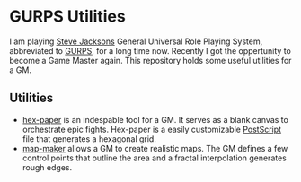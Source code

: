 GURPS Utilities
===============

I am playing [Steve Jacksons][1] General Universal Role Playing
System, abbreviated to [GURPS][2], for a long time now. Recently I got
the oppertunity to become a Game Master again. This repository holds
some useful utilities for a GM.

Utilities
---------

* [hex-paper][3] is an indespable tool for a GM. It serves as a blank
  canvas to orchestrate epic fights. Hex-paper is a easily
  customizable [PostScript][4] file that generates a hexagonal grid.
* [map-maker][5] allows a GM to create realistic maps. The GM defines
  a few control points that outline the area and a fractal
  interpolation generates rough edges.

[1]: http://en.wikipedia.org/wiki/Steve_Jackson_%28USA%29 "Wikipedia on Steve Jackson"
[2]: http://www.sjgames.com/gurps/ "sjgames GURPS page"
[3]: https://github.com/dvberkel/gurps-utilities/blob/master/hex-paper/hex-paper.ps "PostScript file that generated hexagonal grid"
[4]: http://en.wikipedia.org/wiki/PostScript "Wikipedia on PostScript"
[5]: https://github.com/dvberkel/gurps-utilities/blob/master/map-maker/map-maker.ps "PostScript file that generated realistic map outline"
